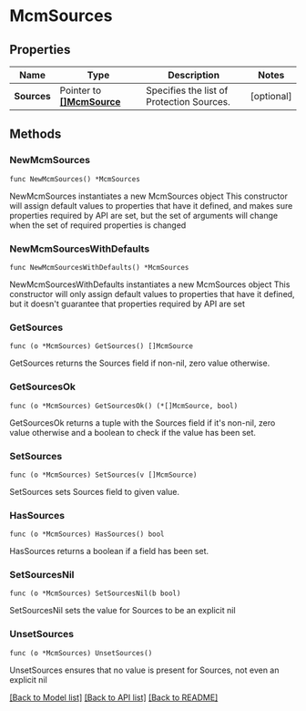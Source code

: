 # McmSources

## Properties

Name | Type | Description | Notes
------------ | ------------- | ------------- | -------------
**Sources** | Pointer to [**[]McmSource**](McmSource.md) | Specifies the list of Protection Sources. | [optional] 

## Methods

### NewMcmSources

`func NewMcmSources() *McmSources`

NewMcmSources instantiates a new McmSources object
This constructor will assign default values to properties that have it defined,
and makes sure properties required by API are set, but the set of arguments
will change when the set of required properties is changed

### NewMcmSourcesWithDefaults

`func NewMcmSourcesWithDefaults() *McmSources`

NewMcmSourcesWithDefaults instantiates a new McmSources object
This constructor will only assign default values to properties that have it defined,
but it doesn't guarantee that properties required by API are set

### GetSources

`func (o *McmSources) GetSources() []McmSource`

GetSources returns the Sources field if non-nil, zero value otherwise.

### GetSourcesOk

`func (o *McmSources) GetSourcesOk() (*[]McmSource, bool)`

GetSourcesOk returns a tuple with the Sources field if it's non-nil, zero value otherwise
and a boolean to check if the value has been set.

### SetSources

`func (o *McmSources) SetSources(v []McmSource)`

SetSources sets Sources field to given value.

### HasSources

`func (o *McmSources) HasSources() bool`

HasSources returns a boolean if a field has been set.

### SetSourcesNil

`func (o *McmSources) SetSourcesNil(b bool)`

 SetSourcesNil sets the value for Sources to be an explicit nil

### UnsetSources
`func (o *McmSources) UnsetSources()`

UnsetSources ensures that no value is present for Sources, not even an explicit nil

[[Back to Model list]](../README.md#documentation-for-models) [[Back to API list]](../README.md#documentation-for-api-endpoints) [[Back to README]](../README.md)


